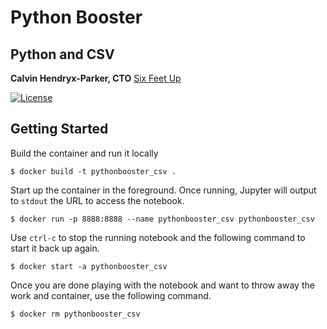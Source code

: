 # Python Booster

## Python and CSV

**Calvin Hendryx-Parker, CTO**
[Six Feet Up](http://www.sixfeetup.com)

 [![License](https://img.shields.io/badge/License-BSD%203--Clause-blue.svg)](https://opensource.org/licenses/BSD-3-Clause)

## Getting Started

Build the container and run it locally

```console
$ docker build -t pythonbooster_csv .
```

Start up the container in the foreground. Once running, Jupyter will output to
`stdout` the URL to access the notebook.

```console
$ docker run -p 8888:8888 --name pythonbooster_csv pythonbooster_csv
```

Use `ctrl-c` to stop the running notebook and the following command to start
it back up again.

```console
$ docker start -a pythonbooster_csv
```

Once you are done playing with the notebook and want to throw away the work
and container, use the following command.

```console
$ docker rm pythonbooster_csv
```

